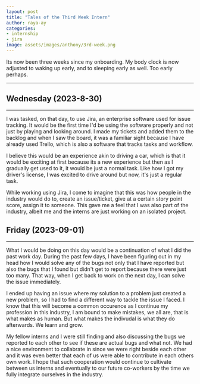 ```yaml
---
layout: post
title: "Tales of the Third Week Intern"
author: raya-ay
categories: 
- internship
- jira
image: assets/images/anthony/3rd-week.png
---
```


Its now been three weeks since my onboarding. My body clock is now adjusted to waking up early, and to sleeping early as well. Too early perhaps. 

---

## Wednesday (2023-8-30)
---

I was tasked, on that day, to use Jira, an enterprise software used for issue tracking. It would be the first time I'd be using the software properly and not just by playing and looking around. I made my tickets and added them to the backlog and when I saw the board, it was a familiar sight because I have already used Trello, which is also a software that tracks tasks and workflow. 

I believe this would be an experience akin to driving a car, which is that it would be exciting at first because its a new experience but then as I gradually get used to it, it would be just a normal task. Like how I got my driver's license, I was excited to drive around but now, it's just a regular task.

While working using Jira, I come to imagine that this was how people in the industry would do to, create an issue/ticket, give at a certain story point score, assign it to someone. This gave me a feel that I was also part of the industry, albeit me and the interns are just working on an isolated project.

## Friday (2023-09-01)
---

What I would be doing on this day would be a continuation of what I did the past work day. During the past few days, I have been figuring out in my head how I would solve any of the bugs not only that I have reported but also the bugs that I found but didn't get to report because there were just too many. That way, when I get back to work on the next day, I can solve the issue immediately. 

I ended up having an issue where my solution to a problem just created a new problem, so I had to find a different way to tackle the issue I faced. I know that this will become a common occurence as I continue my profession in this industry, I am bound to make mistakes, we all are, that is what makes as human. But what makes the indivudal is what they do afterwards. We learn and grow.

My fellow interns and I were still finding and also discussing the bugs we reported to each other to see if these are actual bugs and what not. We had a nice environment to collabrate in since we were right beside each other and it was even better that each of us were able to contribute in each others own work. I hope that such cooperation would continue to cultivate between us interns and eventually to our future co-workers by the time we fully integrate ourselves in the industry.